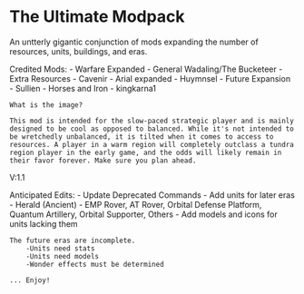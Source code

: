 # The Ultimate Modpack
An untterly gigantic conjunction of mods expanding the number of resources, units, buildings, and eras.

Credited Mods:
    - Warfare Expanded - General Wadaling/The Bucketeer
    - Extra Resources - Cavenir 
    - Arial expanded - Huymnsel 
    - Future Expansion - Sullien 
    - Horses and Iron - kingkarna1 
    
    What is the image? 
    
    This mod is intended for the slow-paced strategic player and is mainly designed to be cool as opposed to balanced. While it's not intended to be wretchedly unbalanced, it is tilted when it comes to access to resources. A player in a warm region will completely outclass a tundra region player in the early game, and the odds will likely remain in their favor forever. Make sure you plan ahead.
    
V:1.1
    
   Anticipated Edits:
        - Update Deprecated Commands
        - Add units for later eras
         - Herald (Ancient)
         - EMP Rover, AT Rover, Orbital Defense Platform, Quantum Artillery, Orbital Supporter, Others
        - Add models and icons for units lacking them

    The future eras are incomplete. 
        -Units need stats
        -Units need models
        -Wonder effects must be determined
    
    ... Enjoy!
